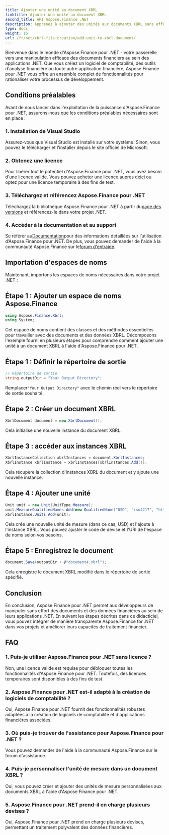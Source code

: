 ```yaml
---
title: Ajouter une unité au document XBRL
linktitle: Ajouter une unité au document XBRL
second_title: API Aspose.Finance .NET
description: Apprenez à ajouter des unités aux documents XBRL sans effort avec Aspose.Finance pour .NET. Améliorez vos capacités de traitement de données financières dès aujourd’hui !
type: docs
weight: 16
url: /fr/net/xbrl-file-creation/add-unit-to-xbrl-document/
---
```

Bienvenue dans le monde d'Aspose.Finance pour .NET - votre passerelle vers une manipulation efficace des documents financiers au sein des applications .NET. Que vous créiez un logiciel de comptabilité, des outils d'analyse financière ou toute autre application financière, Aspose.Finance pour .NET vous offre un ensemble complet de fonctionnalités pour rationaliser votre processus de développement.
## Conditions préalables
Avant de nous lancer dans l'exploitation de la puissance d'Aspose.Finance pour .NET, assurons-nous que les conditions préalables nécessaires sont en place :
### 1. Installation de Visual Studio
Assurez-vous que Visual Studio est installé sur votre système. Sinon, vous pouvez le télécharger et l'installer depuis le site officiel de Microsoft.
### 2. Obtenez une licence
 Pour libérer tout le potentiel d'Aspose.Finance pour .NET, vous avez besoin d'une licence valide. Vous pouvez acheter une licence auprès de[ici](https://purchase.aspose.com/buy) ou optez pour une licence temporaire à des fins de test.
### 3. Téléchargez et référencez Aspose.Finance pour .NET
 Téléchargez la bibliothèque Aspose.Finance pour .NET à partir du[page des versions](https://releases.aspose.com/finance/net/) et référencez-le dans votre projet .NET.
### 4. Accéder à la documentation et au support
 Se référer au[Documentation](https://reference.aspose.com/finance/net/)pour des informations détaillées sur l’utilisation d’Aspose.Finance pour .NET. De plus, vous pouvez demander de l'aide à la communauté Aspose.Finance sur le[forum d'entraide](https://forum.aspose.com/c/finance/43).
## Importation d'espaces de noms
Maintenant, importons les espaces de noms nécessaires dans votre projet .NET :
## Étape 1 : Ajouter un espace de noms Aspose.Finance
```csharp
using Aspose.Finance.Xbrl;
using System;
```
Cet espace de noms contient des classes et des méthodes essentielles pour travailler avec des documents et des données XBRL.
Décomposons l'exemple fourni en plusieurs étapes pour comprendre comment ajouter une unité à un document XBRL à l'aide d'Aspose.Finance pour .NET.
## Étape 1 : Définir le répertoire de sortie
```csharp
// Répertoire de sortie
string outputDir = "Your Output Directory";
```
 Remplacer`"Your Output Directory"` avec le chemin réel vers le répertoire de sortie souhaité.
## Étape 2 : Créer un document XBRL
```csharp
XbrlDocument document = new XbrlDocument();
```
Cela initialise une nouvelle instance du document XBRL.
## Étape 3 : accéder aux instances XBRL
```csharp
XbrlInstanceCollection xbrlInstances = document.XbrlInstances;
XbrlInstance xbrlInstance = xbrlInstances[xbrlInstances.Add()];
```
Cela récupère la collection d'instances XBRL du document et y ajoute une nouvelle instance.
## Étape 4 : Ajouter une unité
```csharp
Unit unit = new Unit(UnitType.Measure);
unit.MeasureQualifiedNames.Add(new QualifiedName("USD", "iso4217", "http://www.xbrl.org/2003/iso4217"));
xbrlInstance.Units.Add(unit);
```
Cela crée une nouvelle unité de mesure (dans ce cas, USD) et l'ajoute à l'instance XBRL. Vous pouvez ajuster le code de devise et l'URI de l'espace de noms selon vos besoins.
## Étape 5 : Enregistrez le document
```csharp
document.Save(outputDir + @"document4.xbrl");
```
Cela enregistre le document XBRL modifié dans le répertoire de sortie spécifié.
## Conclusion
En conclusion, Aspose.Finance pour .NET permet aux développeurs de manipuler sans effort des documents et des données financières au sein de leurs applications .NET. En suivant les étapes décrites dans ce didacticiel, vous pouvez intégrer de manière transparente Aspose.Finance for .NET dans vos projets et améliorer leurs capacités de traitement financier.
## FAQ
### 1. Puis-je utiliser Aspose.Finance pour .NET sans licence ?
Non, une licence valide est requise pour débloquer toutes les fonctionnalités d'Aspose.Finance pour .NET. Toutefois, des licences temporaires sont disponibles à des fins de test.
### 2. Aspose.Finance pour .NET est-il adapté à la création de logiciels de comptabilité ?
Oui, Aspose.Finance pour .NET fournit des fonctionnalités robustes adaptées à la création de logiciels de comptabilité et d'applications financières associées.
### 3. Où puis-je trouver de l'assistance pour Aspose.Finance pour .NET ?
Vous pouvez demander de l'aide à la communauté Aspose.Finance sur le forum d'assistance.
### 4. Puis-je personnaliser l'unité de mesure dans un document XBRL ?
Oui, vous pouvez créer et ajouter des unités de mesure personnalisées aux documents XBRL à l'aide d'Aspose.Finance pour .NET.
### 5. Aspose.Finance pour .NET prend-il en charge plusieurs devises ?
Oui, Aspose.Finance pour .NET prend en charge plusieurs devises, permettant un traitement polyvalent des données financières.